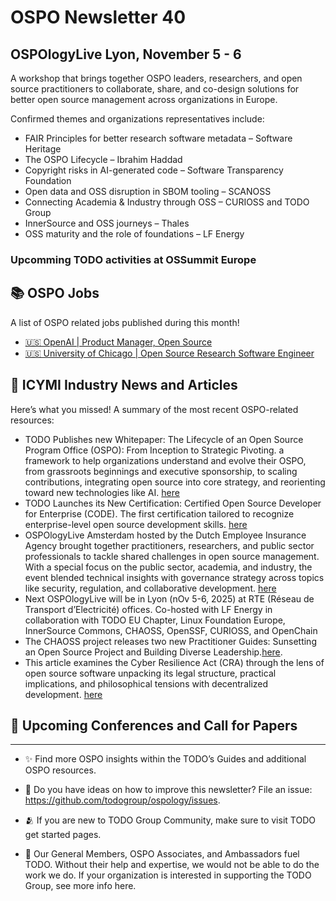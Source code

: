 # OSPO Newsletter 40

## OSPOlogyLive Lyon, November 5 - 6

A workshop that brings together OSPO leaders, researchers, and open source practitioners to collaborate, share, and co-design solutions for better open source management across organizations in Europe.

Confirmed themes and organizations representatives include:

- FAIR Principles for better research software metadata – Software Heritage
- The OSPO Lifecycle – Ibrahim Haddad
- Copyright risks in AI-generated code – Software Transparency Foundation
- Open data and OSS disruption in SBOM tooling – SCANOSS
- Connecting Academia & Industry through OSS – CURIOSS and TODO Group
- InnerSource and OSS journeys – Thales
- OSS maturity and the role of foundations – LF Energy


### Upcomming TODO activities at OSSummit Europe


## 📚 OSPO Jobs

A list of OSPO related jobs published during this month!

- [🇺🇸 OpenAI | Product Manager, Open Source](https://openai.com/careers/product-manager-open-source/)
- [🇺🇸 University of Chicago | Open Source Research Software Engineer](https://uchicago.wd5.myworkdayjobs.com/External/job/Chicago-IL/Open-Source-Research-Software-Engineer_JR30090)


## 📌 ICYMI Industry News and Articles
Here’s what you missed! A summary of the most recent OSPO-related resources:
- TODO Publishes new Whitepaper: The Lifecycle of an Open Source Program Office (OSPO): From Inception to Strategic Pivoting. a framework to help organizations understand and evolve their OSPO, from grassroots beginnings and executive sponsorship, to scaling contributions, integrating open source into core strategy, and reorienting toward new technologies like AI. [here](https://todogroup.org/blog/lifecycle-of-an-ospo/)
- TODO Launches its New Certification: Certified Open Source Developer for Enterprise (CODE). The first certification tailored to recognize enterprise-level open source development skills. [here](https://todogroup.org/blog/)
- OSPOlogyLive Amsterdam hosted by the Dutch Employee Insurance Agency brought together practitioners, researchers, and public sector professionals to tackle shared challenges in open source management. With a special focus on the public sector, academia, and industry, the event blended technical insights with governance strategy across topics like security, regulation, and collaborative development. [here](https://todogroup.org/blog/ospologylive-report/)
- Next OSPOlogyLive will be in Lyon (nOv 5-6, 2025) at RTE (Réseau de Transport d’Electricité) offices. Co-hosted with LF Energy in collaboration with TODO EU Chapter, Linux Foundation Europe, InnerSource Commons, CHAOSS, OpenSSF, CURIOSS, and OpenChain
- The CHAOSS project releases two new Practitioner Guides: Sunsetting an Open Source Project and Building Diverse Leadership.[here](https://chaoss.community/about-chaoss-practitioner-guides/).
- This article examines the Cyber Resilience Act (CRA) through the lens of open source software unpacking its legal structure, practical implications, and philosophical tensions with decentralized development. [here](https://www.linkedin.com/pulse/cyber-resilience-act-open-source-regulatory-wake-up-threat-nkenchor-ssvvf/?trackingId=qcxmLq6r2W4O%2Bm6x8%2FhkHg%3D%3D)
  
  
## 📎 Upcoming Conferences and Call for Papers



---

- ✨ Find more OSPO insights within the TODO’s Guides and additional OSPO resources.

- 🧐 Do you have ideas on how to improve this newsletter? File an issue: https://github.com/todogroup/ospology/issues.

- 🫂 If you are new to TODO Group Community, make sure to visit TODO get started pages.

- 💚 Our General Members, OSPO Associates, and Ambassadors fuel TODO. Without their help and expertise, we would not be able to do the work we do. If your organization is interested in supporting the TODO Group, see more info here.
